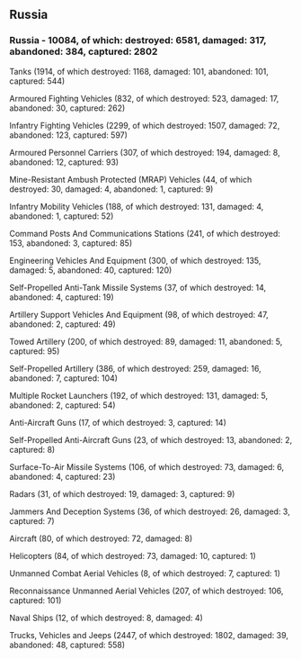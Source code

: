 
 
 ## Russia
 
 ### Russia - 10084, of which: destroyed: 6581, damaged: 317, abandoned: 384, captured: 2802

 

 

 Tanks (1914, of which destroyed: 1168, damaged: 101, abandoned: 101, captured: 544)

 Armoured Fighting Vehicles (832, of which destroyed: 523, damaged: 17, abandoned: 30, captured: 262)

 Infantry Fighting Vehicles (2299, of which destroyed: 1507, damaged: 72, abandoned: 123, captured: 597)

 Armoured Personnel Carriers (307, of which destroyed: 194, damaged: 8, abandoned: 12, captured: 93)

 Mine-Resistant Ambush Protected (MRAP) Vehicles (44, of which destroyed: 30, damaged: 4, abandoned: 1, captured: 9)

 Infantry Mobility Vehicles (188, of which destroyed: 131, damaged: 4, abandoned: 1, captured: 52)

 Command Posts And Communications Stations (241, of which destroyed: 153, abandoned: 3, captured: 85)

 Engineering Vehicles And Equipment (300, of which destroyed: 135, damaged: 5, abandoned: 40, captured: 120)

 Self-Propelled Anti-Tank Missile Systems (37, of which destroyed: 14, abandoned: 4, captured: 19)

 Artillery Support Vehicles And Equipment (98, of which destroyed: 47, abandoned: 2, captured: 49)

 Towed Artillery (200, of which destroyed: 89, damaged: 11, abandoned: 5, captured: 95)

 Self-Propelled Artillery (386, of which destroyed: 259, damaged: 16, abandoned: 7, captured: 104)

 Multiple Rocket Launchers (192, of which destroyed: 131, damaged: 5, abandoned: 2, captured: 54)

 Anti-Aircraft Guns (17, of which destroyed: 3, captured: 14)

 Self-Propelled Anti-Aircraft Guns (23, of which destroyed: 13, abandoned: 2, captured: 8)

 Surface-To-Air Missile Systems (106, of which destroyed: 73, damaged: 6, abandoned: 4, captured: 23)

 Radars (31, of which destroyed: 19, damaged: 3, captured: 9)

 Jammers And Deception Systems (36, of which destroyed: 26, damaged: 3, captured: 7)

 Aircraft (80, of which destroyed: 72, damaged: 8)

 Helicopters (84, of which destroyed: 73, damaged: 10, captured: 1)

 Unmanned Combat Aerial Vehicles (8, of which destroyed: 7, captured: 1)

 Reconnaissance Unmanned Aerial Vehicles (207, of which destroyed: 106, captured: 101)

 Naval Ships (12, of which destroyed: 8, damaged: 4)

 Trucks, Vehicles and Jeeps (2447, of which destroyed: 1802, damaged: 39, abandoned: 48, captured: 558)


